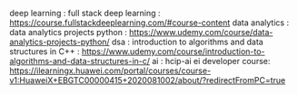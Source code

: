 deep learning : full stack deep learning : https://course.fullstackdeeplearning.com/#course-content
data analytics : data analytics projects python : https://www.udemy.com/course/data-analytics-projects-python/
dsa : introduction to algorithms and data structures in C++ : https://www.udemy.com/course/introduction-to-algorithms-and-data-structures-in-c/
ai : hcip-ai ei developer course: https://ilearningx.huawei.com/portal/courses/course-v1:HuaweiX+EBGTC00000415+2020081002/about/?redirectFromPC=true
